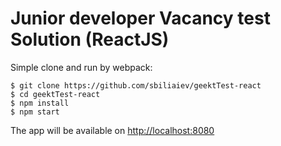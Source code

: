 # Junior developer Vacancy test Solution (ReactJS)

Simple clone and run by webpack:
```
$ git clone https://github.com/sbiliaiev/geektTest-react
$ cd geektTest-react
$ npm install
$ npm start
```
The app will be available on [http://localhost:8080](http://localhost:8080)
